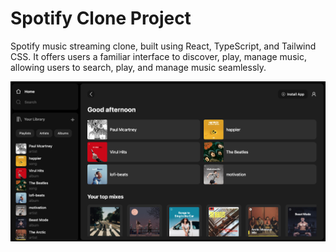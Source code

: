 # Spotify Clone Project

Spotify music streaming clone, built using React, TypeScript, and Tailwind CSS. It offers users a familiar interface to discover, play, manage music, allowing users to search, play, and manage music seamlessly.

<img src="./public/preview.png"/>